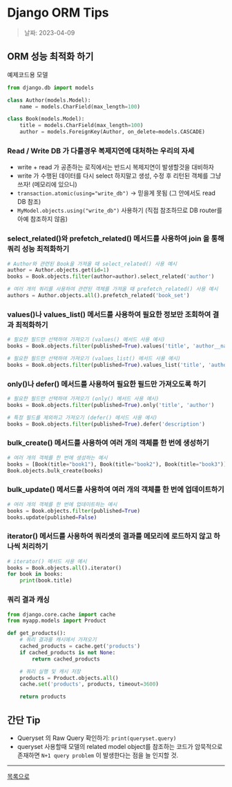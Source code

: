 # Django ORM Tips

> 날짜: 2023-04-09

## ORM 성능 최적화 하기

예제코드용 모델

```python
from django.db import models

class Author(models.Model):
    name = models.CharField(max_length=100)

class Book(models.Model):
    title = models.CharField(max_length=100)
    author = models.ForeignKey(Author, on_delete=models.CASCADE)
```


### Read / Write DB 가 다를경우 복제지연에 대처하는 우리의 자세

- write + read 가 공존하는 로직에서는 반드시 복제지연이 발생할것을 대비하자
- write 가 수행된 데이터를 다시 select 하지말고 생성, 수정 후 리턴된 객체를 그냥 쓰자! (메모리에 있으니)
- `transaction.atomic(using="write_db")` → 믿을게 못됨 (그 안에서도 read DB 참조)
- `MyModel.objects.using("write_db")` 사용하기 (직접 참조하므로 DB router를 아예 참조하지 않음)


### select_related()와 prefetch_related() 메서드를 사용하여 join 을 통해 쿼리 성능 최적화하기

```python
# Author와 관련된 Book을 가져올 때 select_related() 사용 예시
author = Author.objects.get(id=1)
books = Book.objects.filter(author=author).select_related('author')

# 여러 개의 쿼리를 사용하여 관련된 객체를 가져올 때 prefetch_related() 사용 예시
authors = Author.objects.all().prefetch_related('book_set')
```

### values()나 values_list() 메서드를 사용하여 필요한 정보만 조회하여 결과 최적화하기

```python
# 필요한 필드만 선택하여 가져오기 (values() 메서드 사용 예시)
books = Book.objects.filter(published=True).values('title', 'author__name')

# 필요한 필드만 선택하여 가져오기 (values_list() 메서드 사용 예시)
books = Book.objects.filter(published=True).values_list('title', 'author__name')
```

### only()나 defer() 메서드를 사용하여 필요한 필드만 가져오도록 하기

```python 
# 필요한 필드만 선택하여 가져오기 (only() 메서드 사용 예시)
books = Book.objects.filter(published=True).only('title', 'author')

# 특정 필드를 제외하고 가져오기 (defer() 메서드 사용 예시)
books = Book.objects.filter(published=True).defer('description')
```

### bulk_create() 메서드를 사용하여 여러 개의 객체를 한 번에 생성하기

```python
# 여러 개의 객체를 한 번에 생성하는 예시
books = [Book(title="book1"), Book(title="book2"), Book(title="book3")]
Book.objects.bulk_create(books)
```

### bulk_update() 메서드를 사용하여 여러 개의 객체를 한 번에 업데이트하기

```python
# 여러 개의 객체를 한 번에 업데이트하는 예시
books = Book.objects.filter(published=True)
books.update(published=False)
```

### iterator() 메서드를 사용하여 쿼리셋의 결과를 메모리에 로드하지 않고 하나씩 처리하기

```python
# iterator() 메서드 사용 예시
books = Book.objects.all().iterator()
for book in books:
    print(book.title)
```

### 쿼리 결과 캐싱

```python
from django.core.cache import cache
from myapp.models import Product

def get_products():
    # 쿼리 결과를 캐시에서 가져오기
    cached_products = cache.get('products')
    if cached_products is not None:
        return cached_products

    # 쿼리 실행 및 캐시 저장
    products = Product.objects.all()
    cache.set('products', products, timeout=3600)

    return products
```

## 간단 Tip

- Queryset 의 Raw Query 확인하기: `print(queryset.query)`
- queryset 사용할때 모델의 related model object를 참조하는 코드가 암묵적으로 존재하면 `N+1 query problem` 이 발생한다는 점을 늘 인지할 것.


---

[목록으로](https://shiwoo-park.github.io/blog)
